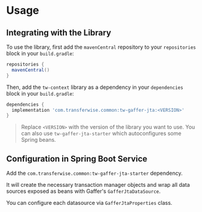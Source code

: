 # Usage

## Integrating with the Library
To use the library, first add the `mavenCentral` repository to your `repositories` block in your `build.gradle`:
```groovy
repositories {
  mavenCentral()
}
```
Then, add the `tw-context` library as a dependency in your `dependencies` block in your `build.gradle`:
```groovy
dependencies {
  implementation 'com.transferwise.common:tw-gaffer-jta:<VERSION>'
}
```
> Replace `<VERSION>` with the version of the library you want to use.
> You can also use `tw-gaffer-jta-starter` which autoconfigures some Spring beans.

## Configuration in Spring Boot Service

Add the `com.transferwise.common:tw-gaffer-jta-starter` dependency.

It will create the necessary transaction manager objects and wrap all data sources exposed as beans with Gaffer's `GafferJtaDataSource`.

You can configure each datasource via `GafferJtaProperties` class.